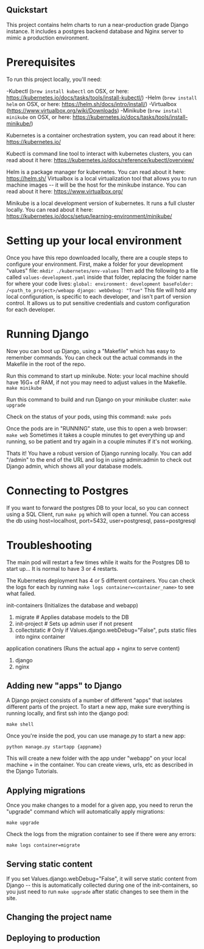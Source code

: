 ## Quickstart

This project contains helm charts to run a near-production grade Django instance. It includes a postgres backend database and Nginx server to mimic a production environment.

# Prerequisites
To run this project locally, you'll need:

-Kubectl (`brew install kubectl` on OSX, or here: https://kubernetes.io/docs/tasks/tools/install-kubectl/)
-Helm (`brew install helm` on OSX, or here: https://helm.sh/docs/intro/install/)
-Virtualbox (https://www.virtualbox.org/wiki/Downloads)
-Minikube (`brew install minikube` on OSX, or here: https://kubernetes.io/docs/tasks/tools/install-minikube/)

Kubernetes is a container orchestration system, you can read about it here: https://kubernetes.io/

Kubectl is command line tool to interact with kubernetes clusters, you can read about it here: https://kubernetes.io/docs/reference/kubectl/overview/

Helm is a package manager for kubernetes. You can read about it here: https://helm.sh/
Virtualbox is a local virtualization tool that allows you to run machine images -- it will be the host for the minikube instance. You can read about it here: https://www.virtualbox.org/

Minikube is a local development version of kubernetes. It runs a full cluster locally. You can read about it here: https://kubernetes.io/docs/setup/learning-environment/minikube/

# Setting up your local environment
Once you have this repo downloaded locally, there are a couple steps to configure your environment. First, make a folder for your development "values" file:
`mkdir ./kubernetes/env-values`
Then add the following to a file called `values-development.yaml` inside that folder, replacing the folder name for where your code lives:
`
global:
  environment: development
  baseFolder: /<path_to_project>/webapp
django:
  webDebug: "True"
`
This file will hold any local configuration, is specific to each developer, and isn't part of version control. It allows us to put sensitive credentials and custom configuration for each developer.

# Running Django
Now you can boot up Django, using a "Makefile" which has easy to remember commands. You can check out the actual commands in the Makefile in the root of the repo.

Run this command to start up minikube. Note: your local machine should have 16G+ of RAM, if not you may need to adjust values in the Makefile.
`make minikube`

Run this command to build and run Django on your minikube cluster:
`make upgrade`

Check on the status of your pods, using this command:
`make pods`

Once the pods are in "RUNNING" state, use this to open a web browser:
`make web`
Sometimes it takes a couple minutes to get everything up and running, so be patient and try again in a couple minutes if it's not working.

Thats it! You have a robust version of Django running locally. You can add "/admin" to the end of the URL and log in using admin:admin to check out Django admin, which shows all your database models.

# Connecting to Postgres
If you want to forward the postgres DB to your local, so you can connect using a SQL Client, run `make pg` which will open a tunnel. You can access the db using host=localhost, port=5432, user=postgresql, pass=postgresql

# Troubleshooting
The main pod will restart a few times while it waits for the Postgres DB to start up... It is normal to have 3 or 4 restarts.

The Kubernetes deployment has 4 or 5 different containers. You can check the logs for each by running `make logs container=<container_name>` to see what failed.

init-containers (Initializes the database and webapp)
1. migrate # Applies database models to the DB
2. init-project # Sets up admin user if not present
3. collectstatic # Only if Values.django.webDebug="False", puts static files into nginx container

application conatiners (Runs the actual app + nginx to serve content)
1. django
2. nginx



## Adding new "apps" to Django
A Django project consists of a number of different "apps" that isolates different parts of the project. To start a new app, make sure everything is running locally, and first ssh into the django pod:

`make shell`

Once you're inside the pod, you can use manage.py to start a new app:

`python manage.py startapp {appname}`

This will create a new folder with the app under "webapp" on your local machine + in the container. You can create views, urls, etc as described in the Django Tutorials.

## Applying migrations
Once you make changes to a model for a given app, you need to rerun the "upgrade" command which will automatically apply migrations:

`make upgrade`

Check the logs from the migration container to see if there were any errors:

`make logs container=migrate`

## Serving static content
If you set Values.django.webDebug="False", it will serve static content from Django -- this is automatically collected during one of the init-containers, so you just need to run `make upgrade` after static changes to see them in the site.

## Changing the project name
<todo>

## Deploying to production
<todo>
